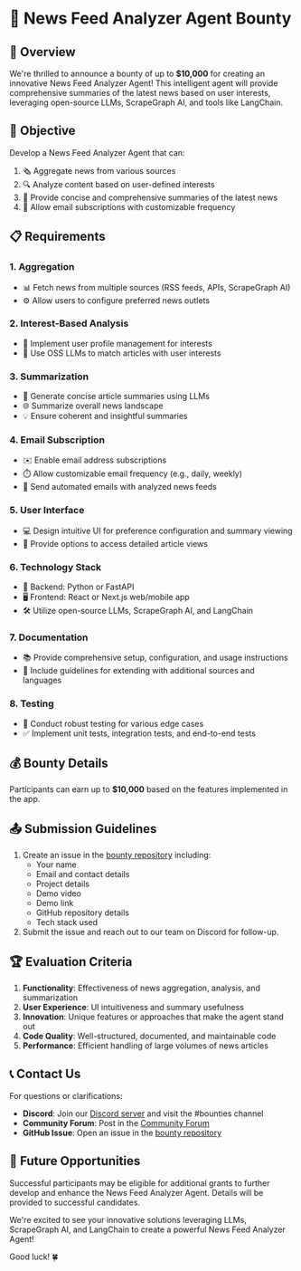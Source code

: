 # 📰 News Feed Analyzer Agent Bounty

## 🌟 Overview

We're thrilled to announce a bounty of up to **$10,000** for creating an innovative News Feed Analyzer Agent! This intelligent agent will provide comprehensive summaries of the latest news based on user interests, leveraging open-source LLMs, ScrapeGraph AI, and tools like LangChain.

## 🎯 Objective

Develop a News Feed Analyzer Agent that can:

1. 🗞️ Aggregate news from various sources
2. 🔍 Analyze content based on user-defined interests
3. 📝 Provide concise and comprehensive summaries of the latest news
4. 📧 Allow email subscriptions with customizable frequency

## 📋 Requirements

### 1. Aggregation
- 📊 Fetch news from multiple sources (RSS feeds, APIs, ScrapeGraph AI)
- ⚙️ Allow users to configure preferred news outlets

### 2. Interest-Based Analysis
- 👤 Implement user profile management for interests
- 🧠 Use OSS LLMs to match articles with user interests

### 3. Summarization
- 📄 Generate concise article summaries using LLMs
- 🌐 Summarize overall news landscape
- 💡 Ensure coherent and insightful summaries

### 4. Email Subscription
- ✉️ Enable email address subscriptions
- ⏱️ Allow customizable email frequency (e.g., daily, weekly)
- 🚀 Send automated emails with analyzed news feeds

### 5. User Interface
- 💻 Design intuitive UI for preference configuration and summary viewing
- 🔎 Provide options to access detailed article views

### 6. Technology Stack
- 🐍 Backend: Python or FastAPI
- 🖥️ Frontend: React or Next.js web/mobile app
- 🛠️ Utilize open-source LLMs, ScrapeGraph AI, and LangChain

### 7. Documentation
- 📚 Provide comprehensive setup, configuration, and usage instructions
- 📝 Include guidelines for extending with additional sources and languages

### 8. Testing
- 🧪 Conduct robust testing for various edge cases
- ✅ Implement unit tests, integration tests, and end-to-end tests

## 💰 Bounty Details

Participants can earn up to **$10,000** based on the features implemented in the app.

## 📤 Submission Guidelines

1. Create an issue in the [bounty repository](https://github.com/YourOrganization/BountyRepo) including:
   - Your name
   - Email and contact details
   - Project details
   - Demo video
   - Demo link
   - GitHub repository details
   - Tech stack used
2. Submit the issue and reach out to our team on Discord for follow-up.

## 🏆 Evaluation Criteria

1. **Functionality**: Effectiveness of news aggregation, analysis, and summarization
2. **User Experience**: UI intuitiveness and summary usefulness
3. **Innovation**: Unique features or approaches that make the agent stand out
4. **Code Quality**: Well-structured, documented, and maintainable code
5. **Performance**: Efficient handling of large volumes of news articles

## 📞 Contact Us

For questions or clarifications:

- **Discord**: Join our [Discord server](https://discord.gg/YourCommunity) and visit the #bounties channel
- **Community Forum**: Post in the [Community Forum](https://community.yourwebsite.com/)
- **GitHub Issue**: Open an issue in the [bounty repository](https://github.com/YourOrganization/BountyRepo/issues)

## 🚀 Future Opportunities

Successful participants may be eligible for additional grants to further develop and enhance the News Feed Analyzer Agent. Details will be provided to successful candidates.

We're excited to see your innovative solutions leveraging LLMs, ScrapeGraph AI, and LangChain to create a powerful News Feed Analyzer Agent! 

Good luck! 🍀